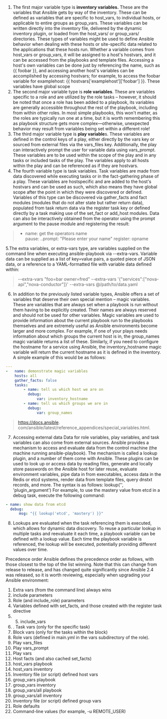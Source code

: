 

 1. The first major variable type is **inventory variables.** These are the variables that Ansible gets by way of the inventory. These can be defined as variables that are specific to host_vars, to individual hosts, or applicable to entire groups as group_vars. These variables can be written directly into the inventory file, delivered by the dynamic inventory plugin, or loaded from the host_vars/ or group_vars/ directories.
	 These types of variables might be used to define Ansible behavior when dealing with these hosts or site-specific data related to the applications that these hosts run. Whether a variable comes from host_vars or group_vars, it will be assigned to a host's hostvars, and it can be accessed from the playbooks and template files. Accessing a host's own variables can be done just by referencing the name, such as {{ foobar }}, and accessing another host's variables can be accomplished by accessing hostvars; for example, to access the foobar variable for examplehost: {{ hostvars['examplehost']['foobar'] }}. These variables have global scope
 2. The second major variable type is **role variables**. These are variables specific to a role and are utilized by the role tasks – however, it should be noted that once a role has been added to a playbook, its variables are generally accessible throughout the rest of the playbook, including from within other roles. In most simple playbooks, this won't matter, as the roles are typically run one at a time, but it is worth remembering this as playbook structure gets more complex—otherwise, unexpected behavior may result from variables being set within a different role!
 3. The third major variable type is **play variable**s. These variables are defined in the control keys of a play, either directly by the vars key or sourced from external files via the vars_files key. Additionally, the play can interactively prompt the user for variable data using vars_prompt. These variables are to be used within the scope of the play and in any tasks or included tasks of the play. The variables apply to all hosts within the play and can be referenced as if they are hostvars.
 4. The fourth variable type is task variables. Task variables are made from data discovered while executing tasks or in the fact-gathering phase of a play. These variables are hostspecific and are added to the host's hostvars and can be used as such, which also means they have global scope after the point in which they were discovered or defined. Variables of this type can be discovered via gather_facts and fact modules (modules that do not alter state but rather return data), populated from task return data via the register task key or defined directly by a task making use of the set_fact or add_host modules. Data can also be interactively obtained from the operator using the prompt argument to the pause module and registering the result: 
 

> - name: get the operators name     
> pause: 
>   ..prompt: "Please enter your name" 
> register: opname

5.The extra variables, or extra-vars type, are variables supplied on the command line when executing ansible-playbook via --extra-vars. Variable data can be supplied as a list of key=value pairs, a quoted piece of JSON data, or a reference to a YAML-formatted file with variable data defined within: 

> --extra-vars "foo=bar owner=fred" 
> --extra-vars '{"services":["nova-api","nova-conductor"]}' 
> --extra-vars @/path/to/data.yaml

6. In addition to the previously listed variable types, Ansible offers a set of variables that deserve their own special mention – magic variables. These are variables that are always set when a playbook is run without them having to be explicitly created. Their names are always reserved and should not be used for other variables. Magic variables are used to provide information about the current playbook run to the playbooks themselves and are extremely useful as Ansible environments become larger and more complex. For example, if one of your plays needs information about which groups the current host is in, the group_names magic variable returns a list of these. Similarly, if you need to configure the hostname for a service using Ansible, the inventory_hostname magic variable will return the current hostname as it is defined in the inventory. A simple example of this would be as follows:

```YAML
--- 
-   name: demonstrate magic variables 
	hosts: all 
	gather_facts: false 
	tasks: 
		- name: tell us which host we are on 
		  debug: 
			  var: inventory_hostname 
		- name: tell us which groups we are in 
		  debug: 
			  var: group_names
```

> https://docs.ansible. com/ansible/latest/reference_appendices/special_variables.html.
7. Accessing external data Data for role variables, play variables, and task variables can also come from external sources. Ansible provides a mechanism to access and evaluate data from the control machine (the machine running ansible-playbook). The mechanism is called a lookup plugin, and a number of them come with Ansible. These plugins can be used to look up or access data by reading files, generate and locally store passwords on the Ansible host for later reuse, evaluate environment variables, pipe data in from executables, access data in the Redis or etcd systems, render data from template files, query dnstxt records, and more. The syntax is as follows: lookup('', 'plugin_argument') For example, to use the mastery value from etcd in a debug task, execute the following command: 
```yaml
- name: show data from etcd 
  debug: 
	  msg: "{{ lookup('etcd', 'mastery') }}"
```
8. Lookups are evaluated when the task referencing them is executed, which allows for dynamic data discovery. To reuse a particular lookup in multiple tasks and reevaluate it each time, a playbook variable can be defined with a lookup value. Each time the playbook variable is referenced, the lookup will be executed, potentially providing different values over time.

Precedence order Ansible defines the precedence order as follows, with those closest to the top of the list winning. Note that this can change from release to release, and has changed quite significantly since Ansible 2.4 was released, so it is worth reviewing, especially when upgrading your Ansible environment: 
1. Extra vars (from the command line) always wins 
 2. include parameters 
 3. Role (and include_role) parameters 
 4. Variables defined with set_facts, and those created with the register task directive 
 5. 5. include_vars 
 6. . Task vars (only for the specific task) 
 7. Block vars (only for the tasks within the block) 
 8.  Role vars (defined in main.yml in the vars subdirectory of the role). 
 9.  Play vars_files 
 10.  Play vars_prompt 
 11. Play vars 
 12.  Host facts (and also cached set_facts) 
 13.  host_vars playbook 
 14. host_vars inventory 
 15.  Inventory file (or script) defined host vars
 16. group_vars playbook 
 17. group_vars inventory 
 18.  group_vars/all playbook 
 19. group_vars/all inventory 
 20. Inventory file (or script) defined group vars 
 21.  Role defaults 
 22. Command-line values (for example, -u REMOTE_USER)
<!--stackedit_data:
eyJoaXN0b3J5IjpbMzgyNzc3Njk4LC0yMjMxNzc5NzYsMTE5Mj
I1MDg5NCw5MjE4ODA4MzgsLTEwNDkyNjgwNTcsLTE2OTQwMDYy
NDIsLTE4MzY4Nzk2MzBdfQ==
-->